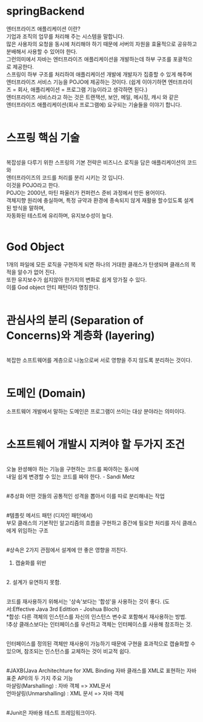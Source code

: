 # springBackend
엔터프라이즈 애플리케이션 이란?
<br/>
기업과 조직의 업무를 처리해 주는 시스템을 말합니다.
<br/>
많은 사용자의 요청을 동시에 처리해야 하기 때문에 서버의 자원을 효율적으로 공유하고 분배해서 사용할 수 있어야 한다.
<br/>
그런의미에서 자바는 엔터프라이즈 애플리케이션을 개발하는데 하부 구조를 포괄적으로 제공한다.
<br/>
스프링이 하부 구조를 처리하여 애플리케이션 개발에 개발자가 집중할 수 있게 해주며
<br/>
엔터프라이즈 서비스 기능을 POJO에 제공하는 것이다. (쉽게 이야기하면 엔터프라이즈 = 회사, 애플리케이션 = 프로그램 기능이라고 생각하면 된다.)
<br/>
엔터프라이즈 서비스라고 하는 것은 트랜잭션, 보안, 메일, 메시징, 캐시 와 같은 
<br/>
엔터프라이즈 애플리케이션(회사 프로그램에) 요구되는 기술들을 이야기 합니다.
<br/>
<br/>

# 스프링 핵심 기술
<br/>
복잡성을 다루기 위한 스프링의 기본 전략은 비즈니스 로직을 담은 애플리케이션의 코드와
<br/>
엔터프라이즈의 코드를 처리를 분리 시키는 것 입니다.
<br/>
이것을 POJO라고 한다.
<br/>
POJO는 2000년, 마틴 파울러가 컨퍼런스 준비 과정에서 만든 용어이다.
<br/>
객체지향 원리에 충실하며, 특정 규약과 환경에 종속되지 않게 재활용 할수있도록 설계된 방식을 말하며,
<br/>
자동화된 테스트에 유리하며, 유지보수성이 높다.
<br/>
<br/>

# God Object
1개의 파일에 모든 로직을 구현하게 되면 하나의 거대한 클래스가 탄생되며 클래스의 목적을 알수가 없어 진다.
<br/>
또한 유지보수가 쉽지않아 한가지의 변화로 쉽게 망가질 수 있다.
<br/>
이를 God object 안티 패턴이라 명칭한다.
<br/>
<br/>

# 관심사의 분리 (Separation of Concerns)와 계층화 (layering)
<br/>
복잡한 소프트웨어를 계층으로 나눔으로써 서로 영향을 주지 않도록 분리하는 것이다.
<br/>
<br/>

# 도메인 (Domain)
소프트웨어 개발에서 말하는 도메인은 프로그램이 쓰이는 대상 분야라는 의미이다.
<br/>
<br/>

# 소프트웨어 개발시 지켜야 할 두가지 조건
<br/>
오늘 완셩해야 하는 기능을 구현하는 코드를 짜야하는 동시에
<br/>
내일 쉽게 변경할 수 있는 코드를 짜야 한다. - Sandi Metz
<br/>
<br/>

#추상화
어떤 것들의 공통적인 성격을 뽑아서 이를 따로 분리해내는 작업
<br/>
<br/>

#템플릿 메서드 패턴 (디자인 패턴에서)
<br/>
부모 클래스의 기본적인 알고리즘의 흐름을 구현하고 중간에 필요한 처리를 자식 클래스에게 위임하는 구조
<br/>
<br/>

#상속은 2가지 관점에서 설계에 안 좋은 영향을 끼친다.
<br/>
1. 캡술화를 위반
<br/>
2. 설계가 유연하지 못함.
<br/>
<br/>

코드를 재사용하기 위해서는 '상속'보다는 '합성'을 사용하는 것이 좋다. (도서:Effective Java 3rd Edittion - Joshua Bloch)
<br/>
*합성: 다른 객체의 인스턴스를 자신의 인스턴스 변수로 포함해서 재사용하는 방법.
<br/>
!추상 클래스보다는 인터페이스를 우선하고 객체는 인터페이스를 사용해 참조하는 것.
<br/>
<br/>

인터페이스를 정의된 객체만 재사용이 가능하기 때문에 구현을 효과적으로 캡슐화할 수 있으며, 참조되는 인스턴스를 교체하는 것이 비교적 쉽다.
<br/>
<br/>

#JAXB(Java Architechture for XML Binding 자바 클래스를 XML로 표현하는 자바 표준 API)의 두 가지 주요 기능
<br/>
마샬링(Marshalling) : 자바 객체 => XML문서
<br/>
언마샬링(Unmarshalling) : XML 문서 => 자바 객체
<br/>
<br/>

#Junit은 자바용 테스트 프레임워크이다.
<br/>
<br/>



